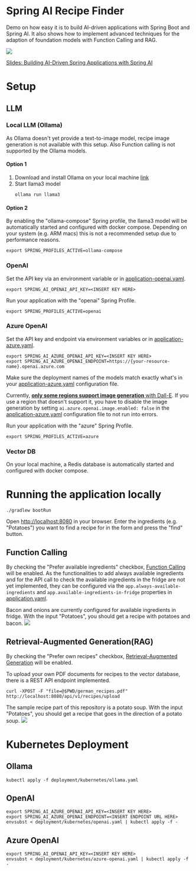 # Spring AI Recipe Finder

Demo on how easy it is to build AI-driven applications with Spring Boot and Spring AI. 
It also shows how to implement advanced techniques for the adaption of foundation models with Function Calling and RAG.

![](docs/images/ui-sample.png)

[Slides: Building AI-Driven Spring Applications with Spring AI](docs/slides.pdf)

# Setup
## LLM
### Local LLM (Ollama)
As Ollama doesn't yet provide a text-to-image model, recipe image generation is not available with this setup.
Also Function calling is not supported by the Ollama models.
#### Option 1
1. Download and install Ollama on your local machine [link](https://ollama.com/)
2. Start llama3 model
    ```
    ollama run llama3
    ```
#### Option 2
By enabling the "ollama-compose" Spring profile, the llama3 model will be automatically started and configured with docker compose.
Depending on your system (e.g. ARM macs) this is not a recommended setup due to performance reasons.
```
export SPRING_PROFILES_ACTIVE=ollama-compose
```
### OpenAI
Set the API key via an environment variable or in [application-openai.yaml](src/main/resources/application-openai.yaml).
```
export SPRING_AI_OPENAI_API_KEY=<INSERT KEY HERE>
```
Run your application with the "openai" Spring Profile.
```
export SPRING_PROFILES_ACTIVE=openai
```

### Azure OpenAI
Set the API key and endpoint via environment variables or in [application-azure.yaml](src/main/resources/application-azure.yaml).
```
export SPRING_AI_AZURE_OPENAI_API_KEY=<INSERT KEY HERE>
export SPRING_AI_AZURE_OPENAI_ENDPOINT=https://{your-resource-name}.openai.azure.com
```

Make sure the deployment names of the models match exactly what's in your [application-azure.yaml](src/main/resources/application-azure.yaml) configuration file.

Currently, [**only some regions support image generation** with Dall-E](https://learn.microsoft.com/en-us/azure/ai-services/openai/concepts/models#dall-e-models).
If you use a region that doesn't support it, you have to disable the image generation by setting `ai.azure.openai.image.enabled: false` in the [application-azure.yaml](src/main/resources/application-azure.yaml) configuration file to not run into errors.

Run your application with the "azure" Spring Profile.
```
export SPRING_PROFILES_ACTIVE=azure
```

### Vector DB
On your local machine, a Redis database is automatically started and configured with docker compose.

# Running the application locally
```
./gradlew bootRun
```
Open [http://localhost:8080](http://localhost:8080) in your browser. 
Enter the ingredients (e.g. "Potatoes") you want to find a recipe for in the form and press the "find" button.

## Function Calling 
By checking the "Prefer available ingredients" checkbox, [Function Calling](https://docs.spring.io/spring-ai/reference/1.0/concepts.html#_function_calling) will be enabled.
As the functionalities to add always available ingredients and for the API call to check the available ingredients in the fridge are not yet implemented, they can be configured via the
`app.always-available-ingredients` and `app.available-ingredients-in-fridge` properties in [application.yaml](src/main/resources/application.yaml).

Bacon and onions are currently configured for available ingredients in fridge.
With the input "Potatoes", you should get a recipe with potatoes and bacon.
![](docs/images/ui-sample-function-calling.png)

## Retrieval-Augmented Generation(RAG)
By checking the "Prefer own recipes" checkbox, [Retrieval-Augmented Generation](https://docs.spring.io/spring-ai/reference/1.0/concepts.html#concept-rag) will be enabled.

To upload your own PDF documents for recipes to the vector database, there is a REST API endpoint implemented. 
```
curl -XPOST -F "file=@$PWD/german_recipes.pdf" http://localhost:8080/api/v1/recipes/upload
```
The sample recipe part of this repository is a potato soup. With the input "Potatoes", you should get a recipe that goes in the direction of a potato soup.
![](docs/images/ui-sample-rag.png)

# Kubernetes Deployment

## Ollama
```
kubectl apply -f deployment/kubernetes/ollama.yaml
```

## OpenAI
```
export SPRING_AI_AZURE_OPENAI_API_KEY=<INSERT KEY HERE>
export SPRING_AI_AZURE_OPENAI_ENDPOINT=<INSERT ENDPOINT URL HERE>
envsubst < deployment/kubernetes/openai.yaml | kubectl apply -f -
```
## Azure OpenAI
```
export SPRING_AI_OPENAI_API_KEY=<INSERT KEY HERE>
envsubst < deployment/kubernetes/azure-openai.yaml | kubectl apply -f -
```
